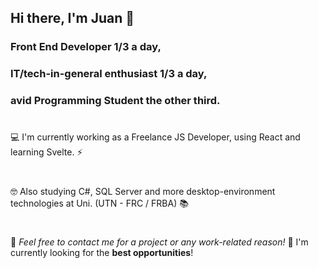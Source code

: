 ## Hi there, I'm Juan 👋
### Front End Developer 1/3 a day, 
### IT/tech-in-general enthusiast 1/3 a day, 
### avid Programming Student the other third.
#
💻 I'm currently working as a Freelance JS Developer, using React and learning Svelte. ⚡
#
🤓 Also studying C#, SQL Server and more desktop-environment technologies at Uni. (UTN - FRC / FRBA) 📚
#
💬 _Feel free to contact me for a project or any work-related reason!_
🔭 I'm currently looking for the __best opportunities__!

<!--
**JuanFrAguirre/JuanFrAguirre** is a ✨ _special_ ✨ repository because its `README.md` (this file) appears on your GitHub profile.

Here are some ideas to get you started:

- 🔭 I’m currently working on ...
- 🌱 I’m currently learning ...
- 👯 I’m looking to collaborate on ...
- 🤔 I’m looking for help with ...
- 💬 Ask me about ...
- 📫 How to reach me: ...
- 😄 Pronouns: ...
- ⚡ Fun fact: ...
-->
